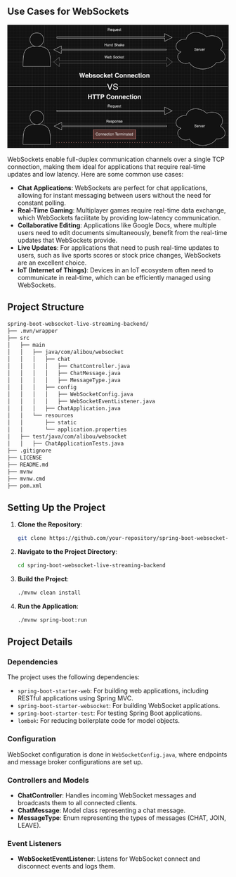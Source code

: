 ## Use Cases for WebSockets

![Diagram](https://raw.githubusercontent.com/aliyevom/Websocket-SpringBoot-Streaming/main/src/main/resources/static/rm/diagram.png)


WebSockets enable full-duplex communication channels over a single TCP connection, making them ideal for applications that require real-time updates and low latency. Here are some common use cases:

- **Chat Applications**: WebSockets are perfect for chat applications, allowing for instant messaging between users without the need for constant polling.
- **Real-Time Gaming**: Multiplayer games require real-time data exchange, which WebSockets facilitate by providing low-latency communication.
- **Collaborative Editing**: Applications like Google Docs, where multiple users need to edit documents simultaneously, benefit from the real-time updates that WebSockets provide.
- **Live Updates**: For applications that need to push real-time updates to users, such as live sports scores or stock price changes, WebSockets are an excellent choice.
- **IoT (Internet of Things)**: Devices in an IoT ecosystem often need to communicate in real-time, which can be efficiently managed using WebSockets.

## Project Structure

```
spring-boot-websocket-live-streaming-backend/
├── .mvn/wrapper
├── src
│   ├── main
│   │   ├── java/com/alibou/websocket
│   │   │   ├── chat
│   │   │   │   ├── ChatController.java
│   │   │   │   ├── ChatMessage.java
│   │   │   │   ├── MessageType.java
│   │   │   ├── config
│   │   │   │   ├── WebSocketConfig.java
│   │   │   │   ├── WebSocketEventListener.java
│   │   │   ├── ChatApplication.java
│   │   └── resources
│   │       ├── static
│   │       └── application.properties
│   ├── test/java/com/alibou/websocket
│   │   ├── ChatApplicationTests.java
├── .gitignore
├── LICENSE
├── README.md
├── mvnw
├── mvnw.cmd
├── pom.xml
```

## Setting Up the Project

1. **Clone the Repository**:
   ```sh
   git clone https://github.com/your-repository/spring-boot-websocket-live-streaming-backend.git
   ```

2. **Navigate to the Project Directory**:
   ```sh
   cd spring-boot-websocket-live-streaming-backend
   ```

3. **Build the Project**:
   ```sh
   ./mvnw clean install
   ```

4. **Run the Application**:
   ```sh
   ./mvnw spring-boot:run
   ```

## Project Details

### Dependencies

The project uses the following dependencies:
- `spring-boot-starter-web`: For building web applications, including RESTful applications using Spring MVC.
- `spring-boot-starter-websocket`: For building WebSocket applications.
- `spring-boot-starter-test`: For testing Spring Boot applications.
- `lombok`: For reducing boilerplate code for model objects.

### Configuration

WebSocket configuration is done in `WebSocketConfig.java`, where endpoints and message broker configurations are set up.

### Controllers and Models

- **ChatController**: Handles incoming WebSocket messages and broadcasts them to all connected clients.
- **ChatMessage**: Model class representing a chat message.
- **MessageType**: Enum representing the types of messages (CHAT, JOIN, LEAVE).

### Event Listeners

- **WebSocketEventListener**: Listens for WebSocket connect and disconnect events and logs them.

